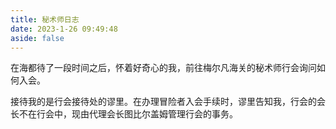 ```yaml
---
title: 秘术师日志
date: 2023-1-26 09:49:48
aside: false
---
```


在海都待了一段时间之后，怀着好奇心的我，前往梅尔凡海关的秘术师行会询问如何入会。

接待我的是行会接待处的谬里。在办理冒险者入会手续时，谬里告知我，行会的会长不在行会中，现由代理会长图比尔盖姆管理行会的事务。

